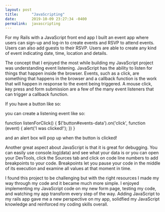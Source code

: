 ```yaml
---
layout: post
title:      "JavaScripting"
date:       2019-10-09 23:27:34 -0400
permalink:  javascripting
---
```



For my Rails with a JavaScript front end app I built an event app where users can sign-up and log-in to create events and RSVP to attend events. Users can also add guests to their RSVP. Users are able to create any kind of event indicating date, time, location and details. 

The concept that I enjoyed the most while building my JavaScript project was understanding event listening. JavaScript has the ability to listen for things that happen inside the browser. Events, such as a click, are something that happens in the browser and a callback function is the work that will happen in response to the event being triggered. A mouse click, key press and form submission are a few of the many event listeners that can trigger a callback function.

If you have a button like so:

<!-- <button id='events-data'>See All Upcoming Events</button> -->
 
 you can create a listening event like so:
 
 function listenForClick() {
	$('button#events-data').on('click', function (event) {
		alert('I was clicked!');
	})
}

and an alert box will pop up when the button is clicked!

Another great aspect about JavaScript is that it is great for debugging. You can easily use console.log(data) and see what your data is or you can open your DevTools, click the Sources tab and click on code line numbers to add breakpoints to your code. Breakpoints let you pause your code in the middle of its execution and examine all values at that moment in time.

I found this project to be challenging but with the right resources I made my way through my code and it became much more simple. I enjoyed implementing my JavaScript code on my new form page, testing my code, and watching my app transform every step of the way. Adding JavaScript to my rails app gave me a new perspective on my app, solidfied my JavaScript knowledge and reinforced my coding skills overall.
